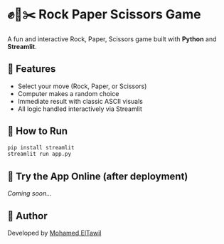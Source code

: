 # ✊📄✂️ Rock Paper Scissors Game

A fun and interactive Rock, Paper, Scissors game built with **Python** and **Streamlit**.

## 🚀 Features

- Select your move (Rock, Paper, or Scissors)
- Computer makes a random choice
- Immediate result with classic ASCII visuals
- All logic handled interactively via Streamlit

## 🧪 How to Run

```bash
pip install streamlit
streamlit run app.py
```

## 🔗 Try the App Online (after deployment)

_Coming soon..._

## 👤 Author

Developed by [Mohamed ElTawil](https://github.com/mohamedeltawill)